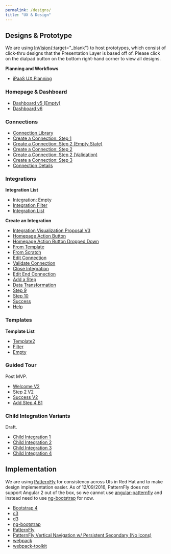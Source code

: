 ```yaml
---
permalink: /designs/
title: "UX & Design"
---
```


## Designs & Prototype
We are using [InVision](https://www.invisionapp.com/){:target="_blank"} to host prototypes, which consist of click-thru designs that the Presentation Layer is based off of. Please click on the dialpad button on the bottom right-hand corner to view all designs.

**Planning and Workflows**
- [iPaaS UX Planning](https://redhat.invisionapp.com/share/HB9OF7IKZ)


### Homepage & Dashboard

- [Dashboard v5 (Empty)](https://redhat.invisionapp.com/share/ZP9OFK9V2)
- [Dashboard v6](https://redhat.invisionapp.com/share/RK8ZD8OTD)


### Connections

- [Connection Library](https://redhat.invisionapp.com/share/ZQ9OF7V5Y)
- [Create a Connection: Step 1](https://redhat.invisionapp.com/share/RS9OFJ9YK)
- [Create a Connection: Step 2 (Empty State)](https://redhat.invisionapp.com/share/9E9OFJDX3)
- [Create a Connection: Step 2](https://redhat.invisionapp.com/share/C29OFJJH8)
- [Create a Connection: Step 2 (Validation)](https://redhat.invisionapp.com/share/UK9OFJOMN)
- [Create a Connection: Step 3](https://redhat.invisionapp.com/share/BM9OFJSUD)
- [Connection Details](https://redhat.invisionapp.com/share/BZ9OFK1RQ)

### Integrations

**Integration List**
- [Integration: Empty](https://redhat.invisionapp.com/share/HZ9OFKOGQ)
- [Integration Filter](https://redhat.invisionapp.com/share/6R9OFKV57)
- [Integration List](https://redhat.invisionapp.com/share/2Q9OFL09P)

**Create an Integration**
- [Integration Visualization Proposal V3](https://redhat.invisionapp.com/share/259377QCA)
- [Homepage Action Button](https://redhat.invisionapp.com/share/UT929SIR8)
- [Homepage Action Button Dropped Down](https://redhat.invisionapp.com/share/7Q9OFLLNM)
- [From Template](https://redhat.invisionapp.com/share/XQ9OFLR4E)
- [From Scratch](https://redhat.invisionapp.com/share/3994CEWT6)
- [Edit Connection](https://redhat.invisionapp.com/share/HW9OF54BQ)
- [Validate Connection](https://redhat.invisionapp.com/share/AP9OFO06E)
- [Close Integration](https://redhat.invisionapp.com/share/P99OFO3YZ)
- [Edit End Connection](https://redhat.invisionapp.com/share/SD9OFO8MP)
- [Add a Step](https://redhat.invisionapp.com/share/TS9OFOBY5)
- [Data Transformation](https://redhat.invisionapp.com/share/D7946D0VA)
- [Step 9](https://redhat.invisionapp.com/share/8W9OFOHCV)
- [Step 10](https://redhat.invisionapp.com/share/VJ9OF59B3)
- [Success](https://redhat.invisionapp.com/share/VT9OF5C9N)
- [Help](https://redhat.invisionapp.com/share/C79OF5GJF)


### Templates

**Template List**
- [Template2](https://redhat.invisionapp.com/share/4R9OFP3YU)
- [Filter](https://redhat.invisionapp.com/share/MA9OFP9CP)
- [Empty](https://redhat.invisionapp.com/share/TY9OFPFDJ)


### Guided Tour
Post MVP.

- [Welcome V2](https://redhat.invisionapp.com/share/7Q9OFRJ5K)
- [Step 2 V2](https://redhat.invisionapp.com/share/639OFRRVB)
- [Success V2](https://redhat.invisionapp.com/share/DU9OFS58K)
- [Add Step 4 B1](https://redhat.invisionapp.com/share/9M9OFSD43)

### Child Integration Variants
Draft.

- [Child Integration 1](https://redhat.invisionapp.com/share/QN9OFSNB9)
- [Child Integration 2](https://redhat.invisionapp.com/share/PH9EMGF58)
- [Child Integration 3](https://redhat.invisionapp.com/share/EW9EMJAUD)
- [Child Integration 4](https://redhat.invisionapp.com/share/FN9EMJPSJ)



## Implementation
We are using [PatternFly][] for consistency across UIs in Red Hat and to make design implementation easier. As of 12/09/2016, PatternFly does not support Angular 2 out of the box, so we cannot use [angular-patternfly][] and instead need to use [ng-bootstrap][] for now.

- [Bootstrap 4][]
- [c3][]
- [d3][]
- [ng-bootstrap][]
- [PatternFly][]
- [PatternFly Vertical Navigation w/ Persistent Secondary (No Icons)][]
- [webpack][]
- [webpack-toolkit][]

[angular-patternfly]: https://github.com/patternfly/angular-patternfly
[Bootstrap 4]: https://v4-alpha.getbootstrap.com/
[c3]: http://c3js.org/
[d3]: https://d3js.org/
[ng-bootstrap]: https://github.com/ng-bootstrap/ng-bootstrap
[PatternFly]: https://www.patternfly.org/
[PatternFly Vertical Navigation w/ Persistent Secondary (No Icons)]: https://www.patternfly.org/pattern-library/navigation/vertical-navigation/vertical-navigation-without-icons.html#_
[webpack]: https://github.com/webpack/webpack
[webpack-toolkit]: https://github.com/AngularClass/webpack-toolkit




